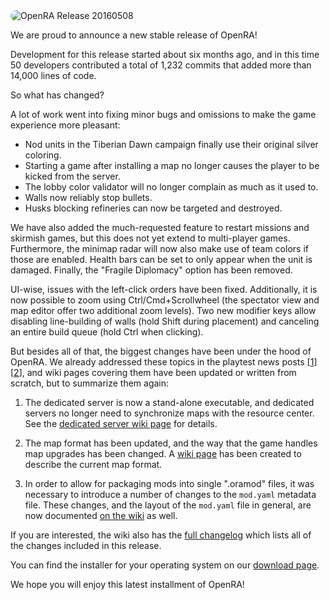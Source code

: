 <img src="/images/news/20160508-newspost-banner.png" alt="OpenRA Release 20160508" style="border-radius:10px" />

We are proud to announce a new stable release of OpenRA!

Development for this release started about six months ago, and in this time 50 developers contributed a total of 1,232 commits that added more than 14,000 lines of code.

So what has changed?

A lot of work went into fixing minor bugs and omissions to make the game experience more pleasant:

* Nod units in the Tiberian Dawn campaign finally use their original silver coloring.
* Starting a game after installing a map no longer causes the player to be kicked from the server.
* The lobby color validator will no longer complain as much as it used to.
* Walls now reliably stop bullets.
* Husks blocking refineries can now be targeted and destroyed.

We have also added the much-requested feature to restart missions and skirmish games, but this does not yet extend to multi-player games. Furthermore, the minimap radar will now also make use of team colors if those are enabled. Health bars can be set to only appear when the unit is damaged. Finally, the "Fragile Diplomacy" option has been removed.

UI-wise, issues with the left-click orders have been fixed. Additionally, it is now possible to zoom using Ctrl/Cmd+Scrollwheel (the spectator view and map editor offer two additional zoom levels). Two new modifier keys allow disabling line-building of walls (hold Shift during placement) and canceling an entire build queue (hold Ctrl when clicking).

But besides all of that, the biggest changes have been under the hood of OpenRA. We already addressed these topics in the playtest news posts \[[1](http://www.openra.net/news/playtest-20160403/#dedicated-server-changes)\] \[[2](http://www.openra.net/news/playtest-20160424/#changes-to-map-handling)\], and wiki pages covering them have been updated or written from scratch, but to summarize them again:

1. The dedicated server is now a stand-alone executable, and dedicated servers no longer need to synchronize maps with the resource center. See the [dedicated server wiki page](http://wiki.openra.net/Dedicated) for details.

2. The map format has been updated, and the way that the game handles map upgrades has been changed. A [wiki page](http://wiki.openra.net/map-format) has been created to describe the current map format.

3. In order to allow for packaging mods into single ".oramod" files, it was necessary to introduce a number of changes to the `mod.yaml` metadata file. These changes, and the layout of the `mod.yaml` file in general, are now documented [on the wiki](http://wiki.openra.net/mod-manifest) as well.

If you are interested, the wiki also has the [full changelog](https://github.com/OpenRA/OpenRA/wiki/Changelog/3424a4767409ef53318d7fe6f6cc8bc22d06b992) which lists all of the changes included in this release.

You can find the installer for your operating system on our [download page](/download/).

We hope you will enjoy this latest installment of OpenRA!
